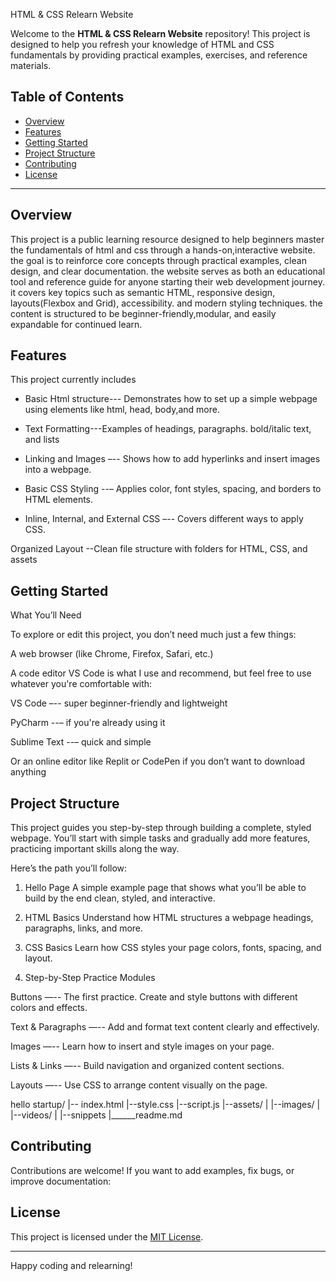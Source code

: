 HTML & CSS Relearn Website

Welcome to the **HTML & CSS Relearn Website** repository! This project is designed to help you refresh your knowledge of HTML and CSS fundamentals by providing practical examples, exercises, and reference materials.

## Table of Contents

- [Overview](#overview)
- [Features](#features)
- [Getting Started](#getting-started)
- [Project Structure](#project-structure)
- [Contributing](#contributing)
- [License](#license)

---

## Overview

This project is a public learning resource designed  to help beginners master the fundamentals of html and css through a hands-on,interactive website. the goal is to reinforce core concepts through practical examples, clean design, and clear documentation.
the website serves as both an educational tool and reference guide for anyone starting their web development journey. it covers key topics such as semantic  HTML, responsive design, layouts(Flexbox and Grid), accessibility. and modern styling techniques. the content is structured to be beginner-friendly,modular, and easily expandable for continued learn.

## Features

 This project currently includes 
 - Basic Html structure--- Demonstrates how to set up a simple webpage using elements like html, head, body,and more.
 - Text Formatting---Examples of headings, paragraphs. bold/italic text, and lists

- Linking and Images –-- Shows how to add hyperlinks and insert images into a webpage.

- Basic CSS Styling --– Applies color, font styles, spacing, and borders to HTML elements.

- Inline, Internal, and External CSS –-- Covers different ways to apply CSS.

Organized Layout --Clean file structure with folders for HTML, CSS, and assets

## Getting Started

What You’ll Need

To explore or edit this project, you don’t need much just a few things:

A web browser (like Chrome, Firefox, Safari, etc.)

A code editor VS Code is what I use and recommend, but feel free to use whatever you're comfortable with:

VS Code –-- super beginner-friendly and lightweight

PyCharm --– if you're already using it

Sublime Text --– quick and simple

Or an online editor like Replit or CodePen if you don’t want to download anything


## Project Structure

This project guides you step-by-step through building a complete, styled webpage. You’ll start with simple tasks and gradually add more features, practicing important skills along the way.

Here’s the path you’ll follow:

1. Hello Page
A simple example page that shows what you’ll be able to build by the end clean, styled, and interactive.


2. HTML Basics
Understand how HTML structures a webpage headings, paragraphs, links, and more.


3. CSS Basics
Learn how CSS styles your page colors, fonts, spacing, and layout.



5. Step-by-Step Practice Modules

Buttons —-- The first practice. Create and style buttons with different colors and effects.

Text & Paragraphs —-- Add and format text content clearly and effectively.

Images —-- Learn how to insert and style images on your page.

Lists & Links —-- Build navigation and organized content sections.

Layouts —-- Use CSS to arrange content visually on the page.


hello startup/
|-- index.html
|--style.css
|--script.js
|--assets/
|    |--images/
|    |--videos/
|    |--snippets
|______readme.md


## Contributing

Contributions are welcome! If you want to add examples, fix bugs, or improve documentation:



## License

This project is licensed under the [MIT License](LICENSE).

---

Happy coding and relearning!
